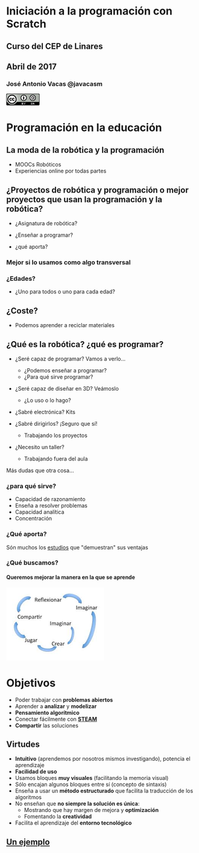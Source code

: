 # Iniciación a la programación con Scratch

## Curso del CEP de Linares

## Abril de 2017

### José Antonio Vacas @javacasm

[![CCbySA](imagenes/CCbySQ_88x31.png)](./imagenes/Licencia_CC.png)

# Programación en la educación

## La moda de la robótica y la programación

* MOOCs Robóticos
* Experiencias online por todas partes

## ¿Proyectos de robótica y programación o mejor proyectos que usan la programación y la robótica?

* ¿Asignatura de robótica?

* ¿Enseñar a programar?

* ¿qué aporta?

### Mejor si lo usamos como algo transversal

### ¿Edades?

* ¿Uno para todos o uno para cada edad?

## ¿Coste?

* Podemos aprender a reciclar materiales

## ¿Qué es la robótica? ¿qué es programar?

* ¿Seré capaz de programar? Vamos a verlo...
	* ¿Podemos enseñar a programar?
	* ¿Para qué sirve programar?

* ¿Seré capaz de diseñar en 3D? Veámoslo
	* ¿Lo uso o lo hago?

* ¿Sabré electrónica? Kits

* ¿Sabré dirigirlos? ¡Seguro que sí!
	* Trabajando los proyectos

* ¿Necesito un taller?
	* Trabajando fuera del aula

Más dudas que otra cosa...
### ¿para qué sirve?

* Capacidad de razonamiento
* Enseña a resolver problemas
* Capacidad analítica
* Concentración

### ¿Qué aporta?

Són muchos los [estudios](http://programamos.es/evidencias-cientificas-de-los-beneficios-de-aprender-a-programar-desde-infantil/) que "demuestran" sus ventajas

### ¿Qué buscamos?

#### **Queremos mejorar la manera en la que se aprende**

![espiral](./imagenes/EspiralAprendizaje.jpg)

# Objetivos

* Poder trabajar con **problemas abiertos**
* Aprender a **analizar** y **modelizar**
* **Pensamiento algorítmico**
* Conectar fácilmente con [**STEAM**](https://es.wikipedia.org/wiki/STEM)
* **Compartir** las soluciones


## Virtudes

* **Intuitivo** (aprendemos por nosotros mismos investigando), potencia el aprendizaje
* **Facilidad de uso**
* Usamos bloques **muy visuales** (facilitando la memoria visual)
* Sólo encajan algunos bloques entre sí (concepto de sintaxis)
* Enseña a usar un **método estructurado** que facilita la traducción de los algoritmos
* No enseñan que **no siempre la solución es única**:
  * Mostrando que hay margen de mejora y **optimización**
  * Fomentando la **creatividad**
* Facilita el aprendizaje del **entorno tecnológico**

## [Un ejemplo](./AlhambraMagica.md)
